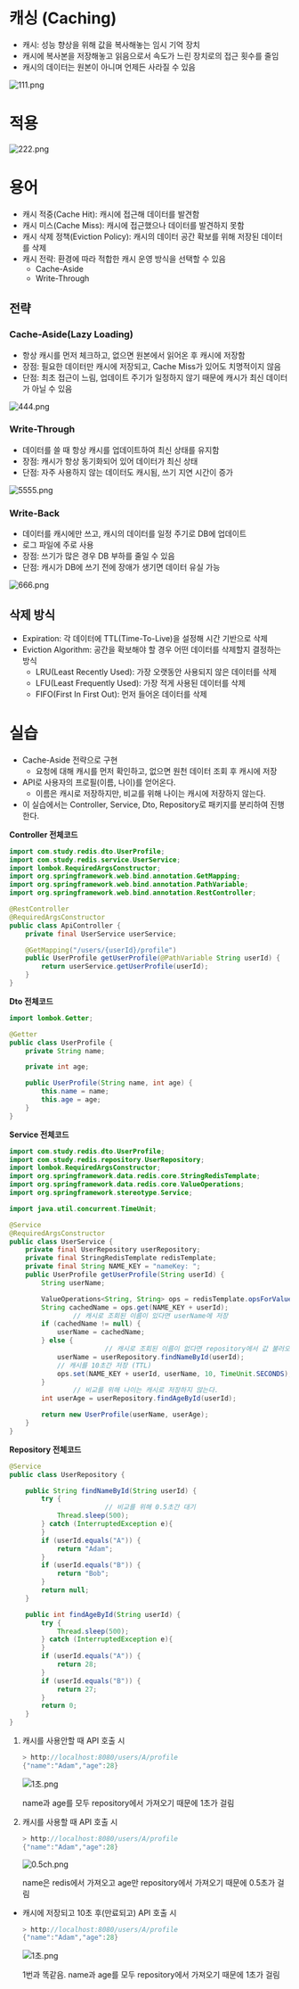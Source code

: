 # 캐싱 (Caching)

- 캐시: 성능 향상을 위해 값을 복사해놓는 임시 기억 장치
- 캐시에 복사본을 저장해놓고 읽음으로서 속도가 느린 장치로의 접근 횟수를 줄임
- 캐시의 데이터는 원본이 아니며 언제든 사라질 수 있음

![111.png](https://s3-us-west-2.amazonaws.com/secure.notion-static.com/9a8b1da0-2f08-42ec-89b8-33832ae602a7/111.png)

# 적용

![222.png](https://s3-us-west-2.amazonaws.com/secure.notion-static.com/305555ae-5d4f-4fda-a018-062052a273df/222.png)

# 용어

- 캐시 적중(Cache Hit): 캐시에 접근해 데이터를 발견함
- 캐시 미스(Cache Miss): 캐시에 접근했으나 데이터를 발견하지 못함
- 캐시 삭제 정책(Eviction Policy): 캐시의 데이터 공간 확보를 위해 저장된 데이터를 삭제
- 캐시 전략: 환경에 따라 적합한 캐시 운영 방식을 선택할 수 있음
    - Cache-Aside
    - Write-Through

## 전략

### Cache-Aside(Lazy Loading)

- 항상 캐시를 먼저 체크하고, 없으면 원본에서 읽어온 후 캐시에 저장함
- 장점: 필요한 데이터만 캐시에 저장되고, Cache Miss가 있어도 치명적이지 않음
- 단점: 최초 접근이 느림, 업데이트 주기가 일정하지 않기 때문에 캐시가 최신 데이터가 아닐 수 있음

![444.png](https://s3-us-west-2.amazonaws.com/secure.notion-static.com/72357033-58ae-485d-9d5c-3e04c8ab5e34/444.png)

### Write-Through

- 데이터를 쓸 때 항상 캐시를 업데이트하여 최신 상태를 유지함
- 장점: 캐시가 항상 동기화되어 있어 데이터가 최신 상태
- 단점: 자주 사용하지 않는 데이터도 캐시됨, 쓰기 지연 시간이 증가

![5555.png](https://s3-us-west-2.amazonaws.com/secure.notion-static.com/9afed226-d77c-42db-a0d8-d0d7c2924e03/5555.png)

### Write-Back

- 데이터를 캐시에만 쓰고, 캐시의 데이터를 일정 주기로 DB에 업데이트
- 로그 파일에 주로 사용
- 장점: 쓰기가 많은 경우 DB 부하를 줄일 수 있음
- 단점: 캐시가 DB에 쓰기 전에 장애가 생기면 데이터 유실 가능

![666.png](https://s3-us-west-2.amazonaws.com/secure.notion-static.com/89125556-8517-4f2c-8d32-37c2e814d12f/666.png)

## 삭제 방식

- Expiration: 각 데이터에 TTL(Time-To-Live)을 설정해 시간 기반으로 삭제
- Eviction Algorithm: 공간을 확보해야 할 경우 어떤 데이터를 삭제할지 결정하는 방식
    - LRU(Least Recently Used): 가장 오랫동안 사용되지 않은 데이터를 삭제
    - LFU(Least Frequently Used): 가장 적게 사용된 데이터를 삭제
    - FIFO(First In First Out): 먼저 들어온 데이터를 삭제

# 실습

- Cache-Aside 전략으로 구현
    - 요청에 대해 캐시를 먼저 확인하고, 없으면 원천 데이터 조회 후 캐시에 저장
- API로 사용자의 프로필(이름, 나이)를 얻어온다.
    - 이름은 캐시로 저장하지만, 비교를 위해 나이는 캐시에 저장하지 않는다.
- 이 실습에서는 Controller, Service, Dto, Repository로 패키지를 분리하여 진행한다.

**Controller 전체코드**

```java
import com.study.redis.dto.UserProfile;
import com.study.redis.service.UserService;
import lombok.RequiredArgsConstructor;
import org.springframework.web.bind.annotation.GetMapping;
import org.springframework.web.bind.annotation.PathVariable;
import org.springframework.web.bind.annotation.RestController;

@RestController
@RequiredArgsConstructor
public class ApiController {
    private final UserService userService;

    @GetMapping("/users/{userId}/profile")
    public UserProfile getUserProfile(@PathVariable String userId) {
        return userService.getUserProfile(userId);
    }
}
```

**Dto 전체코드**

```java
import lombok.Getter;

@Getter
public class UserProfile {
    private String name;

    private int age;

    public UserProfile(String name, int age) {
        this.name = name;
        this.age = age;
    }
}
```

**Service 전체코드**

```java
import com.study.redis.dto.UserProfile;
import com.study.redis.repository.UserRepository;
import lombok.RequiredArgsConstructor;
import org.springframework.data.redis.core.StringRedisTemplate;
import org.springframework.data.redis.core.ValueOperations;
import org.springframework.stereotype.Service;

import java.util.concurrent.TimeUnit;

@Service
@RequiredArgsConstructor
public class UserService {
    private final UserRepository userRepository;
    private final StringRedisTemplate redisTemplate;
    private final String NAME_KEY = "nameKey: ";
    public UserProfile getUserProfile(String userId) {
        String userName;

        ValueOperations<String, String> ops = redisTemplate.opsForValue();
        String cachedName = ops.get(NAME_KEY + userId);
				// 캐시로 조회된 이름이 있다면 userName에 저장
        if (cachedName != null) {
            userName = cachedName;
        } else {
						// 캐시로 조회된 이름이 없다면 repository에서 값 불러오기
            userName = userRepository.findNameById(userId);
            // 캐시를 10초간 저장 (TTL)
            ops.set(NAME_KEY + userId, userName, 10, TimeUnit.SECONDS);
        }
				// 비교를 위해 나이는 캐시로 저장하지 않는다.
        int userAge = userRepository.findAgeById(userId);

        return new UserProfile(userName, userAge);
    }
}
```

**Repository 전체코드**

```java
@Service
public class UserRepository {

    public String findNameById(String userId) {
        try {
						// 비교를 위해 0.5초간 대기
            Thread.sleep(500);
        } catch (InterruptedException e){
        }
        if (userId.equals("A")) {
            return "Adam";
        }
        if (userId.equals("B")) {
            return "Bob";
        }
        return null;
    }

    public int findAgeById(String userId) {
        try {
            Thread.sleep(500);
        } catch (InterruptedException e){
        }
        if (userId.equals("A")) {
            return 28;
        }
        if (userId.equals("B")) {
            return 27;
        }
        return 0;
    }
}
```

1. 캐시를 사용안할 때 API 호출 시
    
    ```java
    > http://localhost:8080/users/A/profile
    {"name":"Adam","age":28}
    ```
    
    ![1초.png](https://s3-us-west-2.amazonaws.com/secure.notion-static.com/447c62d7-1d5e-439d-94a1-0e72947780c9/1%EC%B4%88.png)
    
    name과 age를 모두 repository에서 가져오기 때문에 1초가 걸림
    
2. 캐시를 사용할 때 API 호출 시
    
    ```java
    > http://localhost:8080/users/A/profile
    {"name":"Adam","age":28}
    ```
    
    ![0.5ch.png](https://s3-us-west-2.amazonaws.com/secure.notion-static.com/de444bed-738c-4d33-8449-e984582a7b10/0.5ch.png)
    
    name은 redis에서 가져오고 age만 repository에서 가져오기 때문에 0.5초가 걸림
    
- 캐시에 저장되고 10초 후(만료되고) API 호출 시
    
    ```java
    > http://localhost:8080/users/A/profile
    {"name":"Adam","age":28}
    ```
    
    ![1초.png](https://s3-us-west-2.amazonaws.com/secure.notion-static.com/447c62d7-1d5e-439d-94a1-0e72947780c9/1%EC%B4%88.png)
    
    1번과 똑같음. name과 age를 모두 repository에서 가져오기 때문에 1초가 걸림
